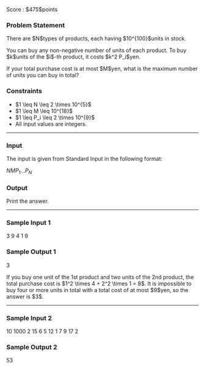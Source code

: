 
<div>

<span>

<span>

<p>
Score : $475$points
</p>

<div>

<section>

### **Problem Statement**

<p>
There are $N$types of products, each having $10^{100}$units in stock.
</p>

<p>
You can buy any non-negative number of units of each product. To buy $k$units of the $i$-th product, it costs $k^2 P_i$yen.
</p>

<p>
If your total purchase cost is at most $M$yen, what is the maximum number of units you can buy in total?
</p>

</section>

</div>

<div>

<section>

### **Constraints**

<ul>

<li>
$1 \leq N \leq 2 \times 10^{5}$
</li>

<li>
$1 \leq M \leq 10^{18}$
</li>

<li>
$1 \leq P_i \leq 2 \times 10^{9}$
</li>

<li>
All input values are integers.
</li>

</ul>

</section>

</div>

---

<div>

<div>

<section>

### **Input**

<p>
The input is given from Standard Input in the following format:
</p>

<div>

$N$$M$$P_1$$\ldots$$P_N$
</div>

</section>

</div>

<div>

<section>

### **Output**

<p>
Print the answer.
</p>

</section>

</div>

</div>

---

<div>

<section>

### **Sample Input 1**

<div>

3 9
4 1 9

</div>

</section>

</div>

<div>

<section>

### **Sample Output 1**

<div>

3

</div>

<p>
If you buy one unit of the 1st product and two units of the 2nd product, the total purchase cost is $1^2 \times 4 + 2^2 \times 1 = 8$. It is impossible to buy four or more units in total with a total cost of at most $9$yen, so the answer is $3$.
</p>

</section>

</div>

---

<div>

<section>

### **Sample Input 2**

<div>

10 1000
2 15 6 5 12 1 7 9 17 2

</div>

</section>

</div>

<div>

<section>

### **Sample Output 2**

<div>

53

</div>

</section>

</div>

</span>

</span>

</div>
